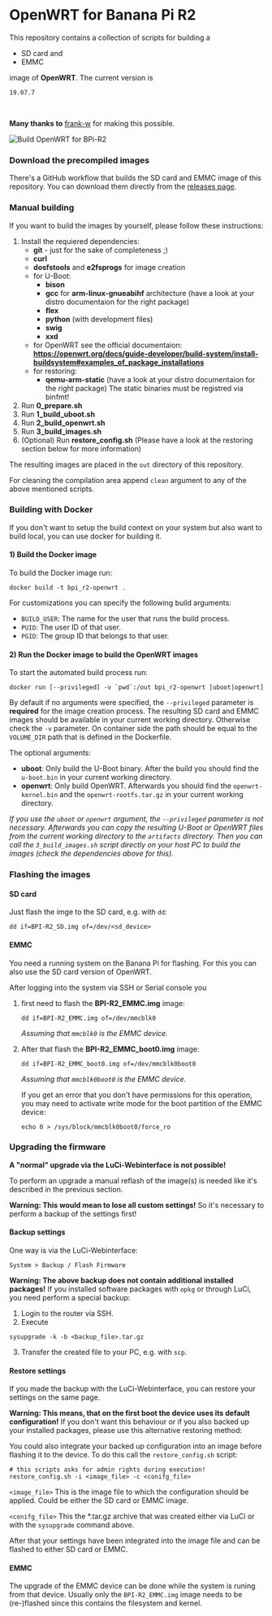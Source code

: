 # OpenWRT for Banana Pi R2

This repository contains a collection of scripts for building a
 - SD card and
 - EMMC

image of **OpenWRT**. The current version is

    19.07.7

</br>

**Many thanks to** [frank-w](https://github.com/frank-w) for making this possible.

![Build OpenWRT for BPi-R2](https://github.com/mammo0/openwrt-bpi-r2/workflows/Build%20OpenWRT%20for%20BPi-R2/badge.svg)



### Download the precompiled images
There's a GitHub workflow that builds the SD card and EMMC image of this repository. You can download them directly from the [releases page](https://github.com/mammo0/openwrt-bpi-r2/releases).



### Manual building
If you want to build the images by yourself, please follow these instructions:

1. Install the requiered dependencies:
    - **git** - just for the sake of completeness ;)
    - **curl**
    - **dosfstools** and **e2fsprogs** for image creation
    - for U-Boot:
        - **bison**
        - **gcc** for **arm-linux-gnueabihf** architecture (have a look at your distro documentaion for the right package)
        - **flex**
        - **python** (with development files)
        - **swig**
        - **xxd**
    - for OpenWRT see the official documentaion: **https://openwrt.org/docs/guide-developer/build-system/install-buildsystem#examples_of_package_installations**
    - for restoring:
        - **qemu-arm-static** (have a look at your distro documentaion for the right package) The static binaries must be registred via binfmt!
2. Run **0_prepare.sh**
3. Run **1_build_uboot.sh**
3. Run **2_build_openwrt.sh**
4. Run **3_build_images.sh**
5. (Optional) Run **restore_config.sh** (Please have a look at the restoring section below for more information)

The resulting images are placed in the `out` directory of this repository.

For cleaning the compilation area append `clean` argument to any of the above mentioned scripts.



### Building with Docker
If you don't want to setup the build context on your system but also want to build local, you can use docker for building it.

#### 1) Build the Docker image
To build the Docker image run:
```shell
docker build -t bpi_r2-openwrt .
```
For customizations you can specify the following build arguments:
- `BUILD_USER`: The name for the user that runs the build process.
- `PUID`: The user ID of that user.
- `PGID`: The group ID that belongs to that user.

#### 2) Run the Docker image to build the OpenWRT images
To start the automated build process run:
```shell
docker run [--privileged] -v `pwd`:/out bpi_r2-openwrt [uboot|openwrt]
```
By default if no arguments were specified, the `--privileged` parameter is **required** for the image creation process. The resulting SD card and EMMC images should be available in your current working directory. Otherwise check the `-v` parameter. On container side the path should be equal to the `VOLUME_DIR` path that is defined in the Dockerfile.

The optional arguments:
- **uboot**: Only build the U-Boot binary. After the build you should find the `u-boot.bin` in your current working directory.
- **openwrt**: Only build OpenWRT. Afterwards you should find the `openwrt-kernel.bin` and the `openwrt-rootfs.tar.gz` in your current working directory.

*If you use the `uboot` or `openwrt` argument, the `--privileged` parameter is not necessary. Afterwards you can copy the resulting U-Boot or OpenWRT files from the current working directory to the `artifacts` directory. Then you can call the `3_build_images.sh` script directly on your host PC to build the images (check the dependencies above for this).*



### Flashing the images

#### SD card
Just flash the imge to the SD card, e.g. with `dd`:

```shell
dd if=BPI-R2_SD.img of=/dev/<sd_device>
```

#### EMMC
You need a running system on the Banana Pi for flashing. For this you can also use the SD card version of OpenWRT.

After logging into the system via SSH or Serial console you
1. first need to flash the **BPI-R2_EMMC.img** image:
    ```shell
    dd if=BPI-R2_EMMC.img of=/dev/mmcblk0
    ```
    *Assuming that `mmcblk0` is the EMMC device.*

2. After that flash the **BPI-R2_EMMC_boot0.img** image:
    ```shell
    dd if=BPI-R2_EMMC_boot0.img of=/dev/mmcblk0boot0
    ```
    *Assuming that `mmcblk0boot0` is the EMMC device.*

    If you get an error that you don't have permissions for this operation, you may need to activate write mode for the boot partition of the EMMC device:
    ```shell
    echo 0 > /sys/block/mmcblk0boot0/force_ro
    ```



### Upgrading the firmware
**A "normal" upgrade via the LuCi-Webinterface is not possible!**

To perform an upgrade a manual reflash of the image(s) is needed like it's described in the previous section.

**Warning: This would mean to lose all custom settings!** So it's necessary to perform a backup of the settings first!

#### Backup settings
One way is via the LuCi-Webinterface:

    System > Backup / Flash Firmware

**Warning: The above backup does not contain additional installed packages!** If you installed software packages with `opkg` or through LuCi, you need perform a special backup:

1. Login to the router via SSH.
2. Execute
```shell
sysupgrade -k -b <backup_file>.tar.gz
```
3. Transfer the created file to your PC, e.g. with `scp`.

#### Restore settings
If you made the backup with the LuCi-Webinterface, you can restore your settings on the same page.

**Warning: This means, that on the first boot the device uses its default configuration!** If you don't want this behaviour or if you also backed up your installed packages, please use this alternative restoring method:

You could also integrate your backed up configuration into an image before flashing it to the device. To do this call the `restore_config.sh` script:
```shell
# this scripts asks for admin rights during execution!
restore_config.sh -i <image_file> -c <conifg_file>
```

`<image_file>` This is the image file to which the configuration should be applied. Could be either the SD card or EMMC image.

`<conifg_file>` This the *.tar.gz archive that was created either via LuCi or with the `sysupgrade` command above.

After that your settings have been integrated into the image file and can be flashed to either SD card or EMMC.


#### EMMC
The upgrade of the EMMC device can be done while the system is runing from that device. Usually only the `BPI-R2_EMMC.img` image needs to be (re-)flashed since this contains the filesystem and kernel.
